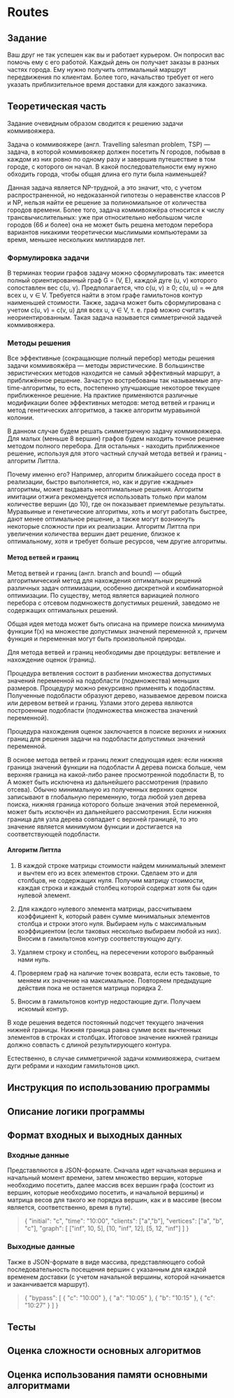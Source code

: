 # Routes

## Задание
Ваш друг не так успешен как вы и работает курьером. Он попросил вас помочь ему с его работой. Каждый день он получает заказы в разных частях города. Ему нужно получить оптимальный маршрут передвижения по клиентам. Более того, начальство требует от него указать приблизительное время доставки для каждого заказчика.

## Теоретическая часть
Задание очевидным образом сводится к решению задачи коммивояжера.

Задача о коммивояжере (англ. Travelling salesman problem, TSP) — задача, в которой коммивояжер должен посетить N городов, побывав в каждом из них ровно по одному разу и завершив путешествие в том городе, с которого он начал. В какой последовательности ему нужно обходить города, чтобы общая длина его пути была наименьшей?

Данная задача является NP-трудной, а это значит, что, с учетом распространенной, но недоказанной гипотезы о неравенстве классов P и NP, нельзя найти ее решение за полиномиальное от количества городов времени. Более того, задача коммивояжёра относится к числу трансвычислительных: уже при относительно небольшом числе городов (66 и более) она не может быть решена методом перебора вариантов никакими теоретически мыслимыми компьютерами за время, меньшее нескольких миллиардов лет.

### Формулировка задачи
В терминах теории графов задачу можно сформулировать так: имеется полный ориентированный граф G = (V, E), каждой дуге (u, v) которого сопоставлен вес c(u, v). Предполагается, что c(u, v) ≥ 0; c(u, u) = ∞ для всех u, v ∈ V. Требуется найти в этом графе гамильтонов контур наименьшей стоимости. Также, задача может быть сформулирована с учетом c(u, v) = c(v, u) для всех u, v ∈ V, т. е. граф можно считать неориентированным. Такая задача называется симметричной задачей коммивояжера.

### Методы решения
Все эффективные (сокращающие полный перебор) методы решения задачи коммивояжёра — методы эвристические. В большинстве эвристических методов находится не самый эффективный маршрут, а приближённое решение. Зачастую востребованы так называемые any-time-алгоритмы, то есть, постепенно улучшающие некоторое текущее приближенное решение. На практике применяются различные модификации более эффективных методов: метод ветвей и границ и метод генетических алгоритмов, а также алгоритм муравьиной колонии.

В данном случае будем решать симметричную задачу коммивояжера. Для малых (меньше 8 вершин) графов будем находить точное решение методом полного перебора. Для остальных - находить приближенное решение, используя для этого частный случай метода ветвей и границ - алгоритм Литтла.

Почему именно его? Например, алгоритм ближайшего соседа прост в реализации, быстро выполняется, но, как и другие «жадные» алгоритмы, может выдавать неоптимальные решения. Алгоритм имитации отжига рекомендуется использовать только при малом количестве вершин (до 10), где он показывает приемлемые результаты. Муравьиные и генетические алгоритмы, хоть и могут работать быстрее, дают менее оптимальное решение, а также могут возникнуть некоторые сложности при их реализации. Алгоритм Литтла при увеличении количества вершин дает решение, близкое к оптимальному, хотя и требует больше ресурсов, чем другие алгоритмы.

#### Метод ветвей и границ
Метод ветвей и границ (англ. branch and bound) — общий алгоритмический метод для нахождения оптимальных решений различных задач оптимизации, особенно дискретной и комбинаторной оптимизации. По существу, метод является вариацией полного перебора с отсевом подмножеств допустимых решений, заведомо не содержащих оптимальных решений.

Общая идея метода может быть описана на примере поиска минимума функции f(x) на множестве допустимых значений переменной x, причем функция и переменная могут быть произвольной природы.

Для метода ветвей и границ необходимы две процедуры: ветвление и нахождение оценок (границ).

Процедура ветвления состоит в разбиении множества допустимых значений переменной на подобласти (подмножества) меньших размеров. Процедуру можно рекурсивно применять к подобластям. Полученные подобласти образуют дерево, называемое деревом поиска или деревом ветвей и границ. Узлами этого дерева являются построенные подобласти (подмножества множества значений переменной).

Процедура нахождения оценок заключается в поиске верхних и нижних границ для решения задачи на подобласти допустимых значений переменной.

В основе метода ветвей и границ лежит следующая идея: если нижняя граница значений функции на подобласти A дерева поиска больше, чем верхняя граница на какой-либо ранее просмотренной подобласти B, то A может быть исключена из дальнейшего рассмотрения (правило отсева). Обычно минимальную из полученных верхних оценок записывают в глобальную переменную, тогда любой узел дерева поиска, нижняя граница которого больше значения этой переменной, может быть исключён из дальнейшего рассмотрения. Если нижняя граница для узла дерева совпадает с верхней границей, то это значение является минимумом функции и достигается на соответствующей подобласти.

#### Алгоритм Литтла

1. В каждой строке матрицы стоимости найдем минимальный элемент и вычтем его из всех элементов строки. Сделаем это и для столбцов, не содержащих нуля. Получим матрицу стоимости, каждая строка и каждый столбец которой содержат хотя бы один нулевой элемент.

2. Для каждого нулевого элемента матрицы, рассчитываем коэффициент k, который равен сумме минимальных элементов столбца и строки этого нуля. Выбираем нуль с максимальным коэффициентом (если таковых несколько выбираем любой из них). Вносим в гамильтонов контур соответствующую дугу.

3. Удаляем строку и столбец, на пересечении которого выбранный нами нуль.

4. Проверяем граф на наличие точек возврата, если есть таковые, то меняем их значение на максимальное. Повторяем предыдущие действия пока не останется матрица порядка 2.

5. Вносим в гамильтонов контур недостающие дуги. Получаем искомый контур.

В ходе решения ведется постоянный подсчет текущего значения нижней границы. Нижняя граница равна сумме всех вычтенных элементов в строках и столбцах. Итоговое значение нижней границы должно совпасть с длиной результирующего контура.

Естественно, в случае симметричной задачи коммивояжера, считаем дуги ребрами и находим гамильтонов цикл.

## Инструкция по использованию программы

## Описание логики программы

## Формат входных и выходных данных
### Входные данные
Представляются в JSON-формате. Сначала идет начальная вершина и начальный момент времени, затем множество вершин, которые необходимо посетить, далее массив всех вершин графа (состоит из вершин, которые необходимо посетить, и начальной вершины) и матрица весов для такого же порядка вершин, как и в массиве (весом является, соответственно, время в пути).
>{
    "initial": "c",
    "time": "10:00",
    "clients": ["a","b"],
    "vertices": ["a", "b", "c"],
    "graph": [
        ["inf", 10, 5],
        [10, "inf", 12],
        [5, 12, "inf"]
    ]
}

### Выходные данные
Также в JSON-формате в виде массива, представляющего собой последовательность посещения вершин с указанным для каждой временем доставки (с учетом начальной вершины, которой начинается и заканчивается маршрут).
>{
    "bypass": [
        {
            "c": "10:00"
        },
        {
            "a": "10:05"
        },
        {
            "b": "10:15"
        },
        {
            "c": "10:27"
        }
    ]
}

## Тесты

## Оценка сложности основных алгоритмов

## Оценка использования памяти основными алгоритмами

